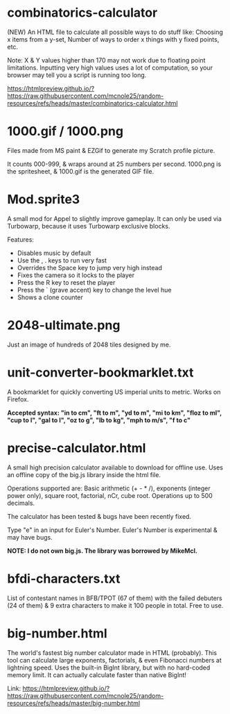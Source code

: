 # combinatorics-calculator

(NEW) An HTML file to calculate all possible ways to do stuff like: Choosing x items from a y-set, Number of ways to order x things with y fixed points, etc.

Note: X & Y values higher than 170 may not work due to floating point limitations. Inputting very high values uses a lot of computation, so your browser may tell you a script is running too long.

https://htmlpreview.github.io/?https://raw.githubusercontent.com/mcnole25/random-resources/refs/heads/master/combinatorics-calculator.html

# 1000.gif / 1000.png

Files made from MS paint & EZGif to generate my Scratch profile picture.

It counts 000-999, & wraps around at 25 numbers per second. 1000.png is the spritesheet, & 1000.gif is the generated GIF file.

# Mod.sprite3

A small mod for Appel to slightly improve gameplay. It can only be used via Turbowarp, because it uses Turbowarp exclusive blocks.

Features:
* Disables music by default
* Use the , . keys to run very fast
* Overrides the Space key to jump very high instead
* Fixes the camera so it locks to the player
* Press the R key to reset the player
* Press the ` (grave accent) key to change the level hue
* Shows a clone counter

# 2048-ultimate.png

Just an image of hundreds of 2048 tiles designed by me.

# unit-converter-bookmarklet.txt

A bookmarklet for quickly converting US imperial units to metric. Works on Firefox.

**Accepted syntax: "in to cm", "ft to m", "yd to m", "mi to km", "floz to ml", "cup to l", "gal to l", "oz to g", "lb to kg", "mph to m/s", "f to c"**

# precise-calculator.html

A small high precision calculator available to download for offline use. Uses an offline copy of the big.js library inside the html file.

Operations supported are: Basic arithmetic (+ - * /), exponents (integer power only), square root, factorial, nCr, cube root. Operations up to 500 decimals.

The calculator has been tested & bugs have been recently fixed.

Type "e" in an input for Euler's Number. Euler's Number is experimental & may have bugs.

**NOTE: I do not own big.js. The library was borrowed by MikeMcl.**

# bfdi-characters.txt

List of contestant names in BFB/TPOT (67 of them) with the failed debuters (24 of them) & 9 extra characters to make it 100 people in total. Free to use.

# big-number.html

The world's fastest big number calculator made in HTML (probably). This tool can calculate large exponents, factorials, & even Fibonacci numbers at lightning speed. Uses the built-in BigInt library, but with no hard-coded memory limit. It can actually calculate faster than native BigInt!

Link: https://htmlpreview.github.io/?https://raw.githubusercontent.com/mcnole25/random-resources/refs/heads/master/big-number.html
